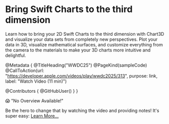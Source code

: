 # Bring Swift Charts to the third dimension

Learn how to bring your 2D Swift Charts to the third dimension with Chart3D and visualize your data sets from completely new perspectives. Plot your data in 3D, visualize mathematical surfaces, and customize everything from the camera to the materials to make your 3D charts more intuitive and delightful. 

@Metadata {
   @TitleHeading("WWDC25")
   @PageKind(sampleCode)
   @CallToAction(url: "https://developer.apple.com/videos/play/wwdc2025/313", purpose: link, label: "Watch Video (11 min)")

   @Contributors {
      @GitHubUser(<replace this with your GitHub handle>)
   }
}

😱 "No Overview Available!"

Be the hero to change that by watching the video and providing notes! It's super easy:
 [Learn More…](https://wwdcnotes.com/documentation/wwdcnotes/contributing)
